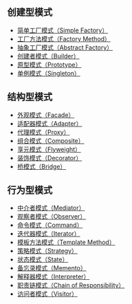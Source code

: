 ## 创建型模式

* [简单工厂模式（Simple Factory）]()
* [工厂方法模式（Factory Method）]()
* [抽象工厂模式（Abstract Factory）]()
* [创建者模式（Builder）]()
* [原型模式（Prototype）]()
* [单例模式（Singleton）]()

## 结构型模式

* [外观模式（Facade）](https://github.com/friendlyhank/designs-java/tree/master/src/main/java/com/hank/facade)
* [适配器模式（Adapter）](https://github.com/friendlyhank/designs-java/tree/master/src/main/java/com/hank/adapter)
* [代理模式（Proxy）](https://github.com/friendlyhank/designs-java/tree/master/src/main/java/com/hank/proxy)
* [组合模式（Composite）]()
* [享元模式（Flyweight）]()
* [装饰模式（Decorator）](https://github.com/friendlyhank/designs-java/tree/master/src/main/java/com/hank/decorator)
* [桥模式（Bridge）]()

## 行为型模式

* [中介者模式（Mediator）]()
* [观察者模式（Observer）](https://github.com/friendlyhank/designs-go/tree/master/observer)
* [命令模式（Command）](https://github.com/friendlyhank/designs-java/tree/master/src/main/java/com/hank/command)
* [迭代器模式（Iterator）](https://github.com/friendlyhank/designs-java/tree/master/src/main/java/com/hank/iterator)
* [模板方法模式（Template Method）]()
* [策略模式（Strategy）](https://github.com/friendlyhank/designs-java/tree/master/src/main/java/com/hank/strategy)
* [状态模式（State）]()
* [备忘录模式（Memento）]()
* [解释器模式（Interpreter）]()
* [职责链模式（Chain of Responsibility）]()
* [访问者模式（Visitor）]()